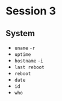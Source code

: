 # Session 3

## System
- `uname` `-r`
- `uptime`
- `hostname` `-i`
- `last reboot`
- `reboot`
- `date`
- `id`
- `who`
